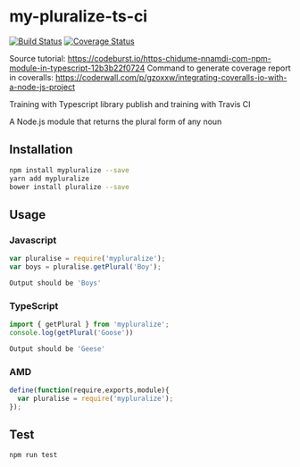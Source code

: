 # my-pluralize-ts-ci

[![Build Status](https://travis-ci.org/npm-js-ts-angular-modules-course/my-pluralize-ts-ci.svg?branch=master)](https://travis-ci.org/npm-js-ts-angular-modules-course/my-pluralize-ts-ci) [![Coverage Status](https://coveralls.io/repos/github/npm-js-ts-angular-modules-course/my-pluralize-ts-ci/badge.svg?branch=master)](https://coveralls.io/github/npm-js-ts-angular-modules-course/my-pluralize-ts-ci?branch=master)

Source tutorial: https://codeburst.io/https-chidume-nnamdi-com-npm-module-in-typescript-12b3b22f0724
Command to generate coverage report in coveralls: https://coderwall.com/p/gzoxxw/integrating-coveralls-io-with-a-node-js-project

Training with Typescript library publish and training with Travis CI

A Node.js module that returns the plural form of any noun

## Installation 
```sh
npm install mypluralize --save
yarn add mypluralize
bower install pluralize --save
```

## Usage

### Javascript

```javascript
var pluralise = require('mypluralize');
var boys = pluralise.getPlural('Boy');
```
```sh
Output should be 'Boys'
```

### TypeScript
```typescript
import { getPlural } from 'mypluralize';
console.log(getPlural('Goose'))
```
```sh
Output should be 'Geese'
```

### AMD
```javascript
define(function(require,exports,module){
  var pluralise = require('mypluralize');
});
```

## Test 
```sh
npm run test
```